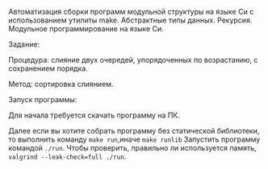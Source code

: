 Автоматизация сборки программ модульной структуры на языке Си с использованием утилиты make.
Абстрактные типы данных. Рекурсия. Модульное программирование на языке Си.

Задание:

Процедура: слияние двух очередей, упорядоченных по возрастанию, с сохранением порядка.

Метод: сортировка слиянием.



Запуск программы:

Для начала требуется скачать программу на ПК.

Далее если вы хотите собрать программу без статической библиотеки, то выполнить команду `make run`,иначе `make runlib` Запустить программу командой `./run`. Чтобы проверить, правильно ли используется память, `valgrind --leak-check=full ./run`.
